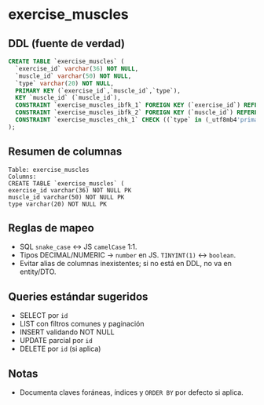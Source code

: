 # exercise_muscles

## DDL (fuente de verdad)

```sql
CREATE TABLE `exercise_muscles` (
  `exercise_id` varchar(36) NOT NULL,
  `muscle_id` varchar(50) NOT NULL,
  `type` varchar(20) NOT NULL,
  PRIMARY KEY (`exercise_id`,`muscle_id`,`type`),
  KEY `muscle_id` (`muscle_id`),
  CONSTRAINT `exercise_muscles_ibfk_1` FOREIGN KEY (`exercise_id`) REFERENCES `exercises2` (`id`),
  CONSTRAINT `exercise_muscles_ibfk_2` FOREIGN KEY (`muscle_id`) REFERENCES `muscles` (`id`),
  CONSTRAINT `exercise_muscles_chk_1` CHECK ((`type` in (_utf8mb4'primary',_utf8mb4'secondary')))
);
```

## Resumen de columnas

```
Table: exercise_muscles
Columns:
CREATE TABLE `exercise_muscles` (
exercise_id varchar(36) NOT NULL PK
muscle_id varchar(50) NOT NULL PK
type varchar(20) NOT NULL PK
```

## Reglas de mapeo

- SQL `snake_case` ↔ JS `camelCase` 1:1.
- Tipos DECIMAL/NUMERIC → `number` en JS. `TINYINT(1)` ↔ `boolean`.
- Evitar alias de columnas inexistentes; si no está en DDL, no va en entity/DTO.

## Queries estándar sugeridos

- SELECT por `id`
- LIST con filtros comunes y paginación
- INSERT validando NOT NULL
- UPDATE parcial por `id`
- DELETE por `id` (si aplica)

## Notas

- Documenta claves foráneas, índices y `ORDER BY` por defecto si aplica.
